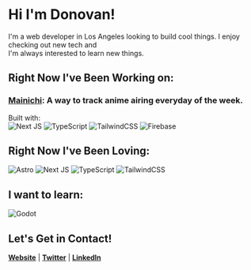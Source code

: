 # Hi I'm Donovan!

I'm a web developer in Los Angeles looking to build cool things. I enjoy checking out new tech
and <br> I'm always interested to learn new things.

## Right Now I've Been Working on:
### [Mainichi](https://mainichi.vercel.app/): A way to track anime airing everyday of the week.
  Built with:<br>
  ![Next JS](https://img.shields.io/badge/Next-black?style=for-the-badge&logo=next.js&logoColor=white)
  ![TypeScript](https://img.shields.io/badge/typescript-%23007ACC.svg?style=for-the-badge&logo=typescript&logoColor=white)
  ![TailwindCSS](https://img.shields.io/badge/tailwindcss-%2338B2AC.svg?style=for-the-badge&logo=tailwind-css&logoColor=white)
  ![Firebase](https://img.shields.io/badge/firebase-ffca28?style=for-the-badge&logo=firebase&logoColor=black)


## Right Now I've Been Loving:
  ![Astro](https://img.shields.io/badge/Astro-0C1222?style=for-the-badge&logo=astro&logoColor=FDFDFE)
  ![Next JS](https://img.shields.io/badge/Next-black?style=for-the-badge&logo=next.js&logoColor=white)
  ![TypeScript](https://img.shields.io/badge/typescript-%23007ACC.svg?style=for-the-badge&logo=typescript&logoColor=white)
  ![TailwindCSS](https://img.shields.io/badge/tailwindcss-%2338B2AC.svg?style=for-the-badge&logo=tailwind-css&logoColor=white)

## I want to learn:
![Godot](https://img.shields.io/badge/Godot-478CBF?style=for-the-badge&logo=GodotEngine&logoColor=white)

## Let's Get in Contact!
<p>
  <strong><a href="https://donovangomez.dev/" >Website</a></strong> |
  <strong><a href="https://twitter.com/hellodonovan_">Twitter</a></strong> |
  <strong><a href="https://www.linkedin.com/in/donovan-gomez/">LinkedIn</a></strong> 
</p>
  
